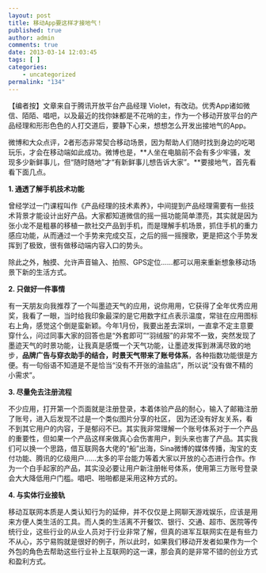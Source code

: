 ```yaml
---
layout: post
title: 移动App要这样才接地气！
published: true
author: admin
comments: true
date: 2013-03-14 12:03:45
tags: [ ]
categories:
    - uncategorized
permalink: "134"
---
```

【编者按】文章来自于腾讯开放平台产品经理 Violet，有改动。优秀App诸如微信、陌陌、唱吧，以及最近的找你妹都是不花哨的主，作为一个移动开放平台的产品经理和形形色色的人打交道后，要静下心来，想想怎么开发出接地气的App。

微博和大众点评，2者形态非常契合移动场景，因为帮助人们随时找到身边的吃喝玩乐，才会在移动端如此成功。微博也是，**人坐在电脑前不会有多少牢骚，发现多少新鲜事儿，但“随时随地”才“有新鲜事儿想告诉大家”。**要接地气，首先看看下面几点。

**1. 通透了解手机技术功能**
  
曾经学过一门课程叫作《产品经理的技术素养》，中间提到产品经理需要有一些技术背景才能设计出好产品。大家都知道微信的摇一摇功能简单漂亮，其实就是因为张小龙不是粗暴的移植一款社交产品到手机，而是理解手机场景，抓住手机的重力感应功能，从而通过一个手势来完成交互，之后的摇一摇搜歌，更是把这个手势发挥到了极致，很有做移动端内容入口的势头。

除此之外，触摸、允许声音输入、拍照、GPS定位……都可以用来重新想象移动场景下新的生活方式。



**2. 只做好一件事情**
  
有一天朋友向我推荐了一个叫墨迹天气的应用，说你用用，它获得了全年优秀应用奖，我看了一眼，当时给我印象最深的是它用数字红点表示温度，常驻在应用图标右上角，感觉这个倒是蛮新颖。今年1月份，我要出差去深圳，一直拿不定主意要穿什么，问过同事大家的回答也是“外套即可”“羽绒服”的非常不一致，突然发现了墨迹天气的时景功能，让我真是感慨一个天气功能，让墨迹发挥到淋漓尽致的地步，**品牌广告与穿衣助手的结合，时景天气带来了账号体系**，各种指数功能很是方便。有一句俗语不知道是不是恰当“没有不开张的油盐店”，所以说“没有做不精的小需求”。



**3. 尽量免去注册流程**
  
不少应用，打开第一个页面就是注册登录，本着体验产品的耐心，输入了邮箱注册了账号，进入后发现不过是一个类似图片分享的社区， 因为还没有好友关系，看不到其它用户的内容，于是郁闷不已。其实我非常理解一个账号体系对于一个产品的重要性，但如果一个产品这样来做真心会伤害用户，到头来也害了产品。其实我们可以换一个思路，借互联网各大佬的“船”出海，Sina微博的媒体传播，淘宝的支付功能、腾讯的亿级用户……太多的平台能力等着大家以开放的心态进行合作。作为一个白手起家的产品，其实没必要让用户新注册帐号体系，使用第三方账号登录会大大降低用户门槛。唱吧、啪啪都是采用这种方式的。



**4. 与实体行业接轨**
  
移动互联网本质是人类认知行为的延伸，并不仅仅是上网聊天游戏娱乐，应该是用来方便人类生活的工具。而人类的生活离不开餐饮、银行、交通、超市、医院等传统行业，这些行业的从业人员对于行业非常了解，但真的进军互联网实在是有些力不从心，苏宁易购就是很好的例子，所以此时，如果我们移动开发者如果作为一个外包的角色去帮助这些行业补上互联网的这一课，那会真的是非常不错的创业方式和盈利方式。